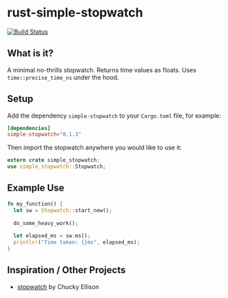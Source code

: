 # rust-simple-stopwatch

[![Build Status](https://travis-ci.org/huwb/rust-simple-stopwatch.svg?branch=master)](https://travis-ci.org/huwb/rust-simple-stopwatch)

## What is it?

A minimal no-thrills stopwatch. Returns time values as floats. Uses `time::precise_time_ns` under the hood.

## Setup

Add the dependency `simple-stopwatch` to your `Cargo.toml` file, for example:

```toml
[dependencies]
simple-stopwatch="0.1.3"
```

Then import the stopwatch anywhere you would like to use it:

```rust
extern crate simple_stopwatch;
use simple_stopwatch::Stopwatch;
```

## Example Use
```rust
fn my_function() {
  let sw = Stopwatch::start_new();
  
  do_some_heavy_work();
  
  let elapsed_ms = sw.ms();
  println!("Time taken: {}ms", elapsed_ms);
}

```

## Inspiration / Other Projects

* [stopwatch](https://crates.io/crates/stopwatch) by Chucky Ellison
